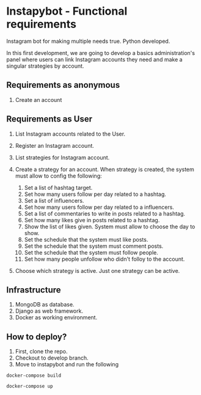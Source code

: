 # Instapybot - Functional requirements
Instagram bot for making multiple needs true. Python developed. 

In this first development, we are going to develop a basics administration's panel where users can 
link Instagram accounts they need and make a singular strategies by account.

Requirements as anonymous 
-------------------------

1. Create an account

Requirements as User 
-------------------------

1. List Instagram accounts related to the User.

2. Register an Instagram account.

3. List strategies for Instagram account.

4. Create a strategy for an account. When strategy is created, 
the system must allow to config the following:
    1. Set a list of hashtag target.
    2. Set how many users follow per day related to a hashtag.
    3. Set a list of influencers.
    4. Set how many users follow per day related to a influencers.
    5. Set a list of commentaries to write in posts related to a hashtag.
    6. Set how many likes give in posts related to a hashtag.
    7. Show the list of likes given. System must allow to choose the day to show.
    8. Set the schedule that the system must like posts.
    9. Set the schedule that the system must comment posts.
    10. Set the schedule that the system must follow people.
    11. Set how many people unfollow who didn't folloy to the account.
5. Choose which strategy is active. Just one strategy can be active.
    
Infrastructure 
-------------------------

1. MongoDB as database.
2. Django as web framework.
3. Docker as working environment.

How to deploy?
-------------------------

1. First, clone the repo.
2. Checkout to develop branch.
3. Move to instapybot and run the following

`docker-compose build`

`docker-compose up`

